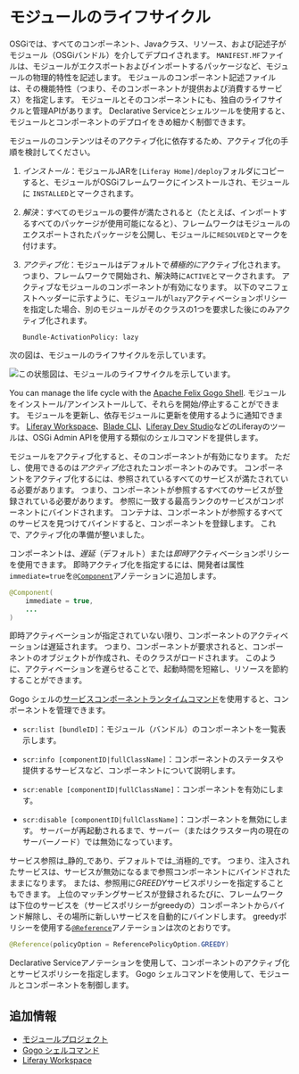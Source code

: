 # モジュールのライフサイクル

OSGiでは、すべてのコンポーネント、Javaクラス、リソース、および記述子がモジュール（OSGiバンドル）を介してデプロイされます。 `MANIFEST.MF`ファイルは、モジュールがエクスポートおよびインポートするパッケージなど、モジュールの物理的特性を記述します。 モジュールのコンポーネント記述ファイルは、その機能特性（つまり、そのコンポーネントが提供および消費するサービス）を指定します。 モジュールとそのコンポーネントにも、独自のライフサイクルと管理APIがあります。 Declarative Serviceとシェルツールを使用すると、モジュールとコンポーネントのデプロイをきめ細かく制御できます。

モジュールのコンテンツはそのアクティブ化に依存するため、アクティブ化の手順を検討してください。

1. *インストール*：モジュールJARを`[Liferay Home]/deploy`フォルダにコピーすると、モジュールがOSGiフレームワークにインストールされ、モジュールに `INSTALLED`とマークされます。

1. *解決*：すべてのモジュールの要件が満たされると（たとえば、インポートするすべてのパッケージが使用可能になると）、フレームワークはモジュールのエクスポートされたパッケージを公開し、モジュールに`RESOLVED`とマークを付けます。

1. *アクティブ化*：モジュールはデフォルトで*積極的に*アクティブ化されます。 つまり、フレームワークで開始され、解決時に`ACTIVE`とマークされます。 アクティブなモジュールのコンポーネントが有効になります。 以下のマニフェストヘッダーに示すように、モジュールが`lazy`アクティベーションポリシーを指定した場合、別のモジュールがそのクラスの1つを要求した後にのみアクティブ化されます。

   ```properties
   Bundle-ActivationPolicy: lazy
   ```

次の図は、モジュールのライフサイクルを示しています。

![この状態図は、モジュールのライフサイクルを示しています。](./module-lifecycle/images/01.png)

You can manage the life cycle with the [Apache Felix Gogo Shell](../fundamentals/using-the-gogo-shell.md). モジュールをインストール/アンインストールして、それらを開始/停止することができます。 モジュールを更新し、依存モジュールに更新を使用するように通知できます。 [Liferay Workspace](../../developing-applications/tooling/liferay-workspace/what-is-liferay-workspace.md)、[Blade CLI](../../developing-applications/tooling/blade-cli/installing-and-updating-blade-cli.md)、[Liferay Dev Studio](https://liferay.dev/-/ide)などのLiferayのツールは、OSGi Admin APIを使用する類似のシェルコマンドを提供します。

モジュールをアクティブ化すると、そのコンポーネントが有効になります。 ただし、使用できるのは*アクティブ化*されたコンポーネントのみです。 コンポーネントをアクティブ化するには、参照されているすべてのサービスが満たされている必要があります。 つまり、コンポーネントが参照するすべてのサービスが登録されている必要があります。 参照に一致する最高ランクのサービスがコンポーネントにバインドされます。 コンテナは、コンポーネントが参照するすべてのサービスを見つけてバインドすると、コンポーネントを登録します。 これで、アクティブ化の準備が整いました。

コンポーネントは、*遅延*（デフォルト）または*即時*アクティベーションポリシーを使用できます。 即時アクティブ化を指定するには、開発者は属性`immediate=true`を[`@Component`](https://docs.osgi.org/javadoc/osgi.cmpn/7.0.0/org/osgi/service/component/annotations/Component.html)アノテーションに追加します。

```java
@Component(
    immediate = true,
    ...
)
```

即時アクティベーションが指定されていない限り、コンポーネントのアクティベーションは遅延されます。 つまり、コンポーネントが要求されると、コンポーネントのオブジェクトが作成され、そのクラスがロードされます。 このように、アクティベーションを遅らせることで、起動時間を短縮し、リソースを節約することができます。

Gogo シェルの[サービスコンポーネントランタイムコマンド](http://felix.apache.org/documentation/subprojects/apache-felix-service-component-runtime.html#shell-command)を使用すると、コンポーネントを管理できます。

* `scr:list [bundleID]`：モジュール（バンドル）のコンポーネントを一覧表示します。

* `scr:info [componentID|fullClassName]`：コンポーネントのステータスや提供するサービスなど、コンポーネントについて説明します。

* `scr:enable [componentID|fullClassName]`：コンポーネントを有効にします。

* `scr:disable [componentID|fullClassName]`：コンポーネントを無効にします。 サーバーが再起動されるまで、サーバー（またはクラスター内の現在のサーバーノード）では無効になっています。

サービス参照は_静的_であり、デフォルトでは_消極的_です。 つまり、注入されたサービスは、サービスが無効になるまで参照コンポーネントにバインドされたままになります。 または、参照用に*GREEDY*サービスポリシーを指定することもできます。 上位のマッチングサービスが登録されるたびに、フレームワークは下位のサービスを（サービスポリシーがgreedyの）コンポーネントからバインド解除し、その場所に新しいサービスを自動的にバインドします。 greedyポリシーを使用する[`@Reference`](https://docs.osgi.org/javadoc/osgi.cmpn/7.0.0/org/osgi/service/component/annotations/Reference.html)アノテーションは次のとおりです。

```java
@Reference(policyOption = ReferencePolicyOption.GREEDY)
```

Declarative Serviceアノテーションを使用して、コンポーネントのアクティブ化とサービスポリシーを指定します。 Gogo シェルコマンドを使用して、モジュールとコンポーネントを制御します。

## 追加情報

* [モジュールプロジェクト](../fundamentals/module-projects.md)
* [Gogo シェルコマンド](../fundamentals/using-the-gogo-shell/gogo-shell-commands.md)
* [Liferay Workspace](../../developing-applications/tooling/liferay-workspace/what-is-liferay-workspace.md)
